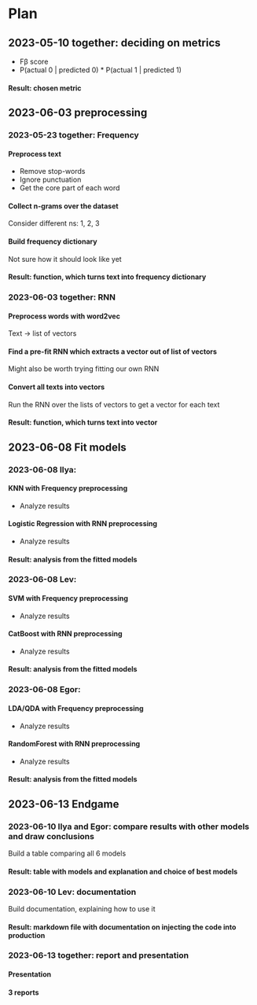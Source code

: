 # Plan
## 2023-05-10 together: deciding on metrics
- Fβ score
- P(actual 0 | predicted 0) * P(actual 1 | predicted 1)
#### Result: chosen metric
## 2023-06-03 preprocessing
### 2023-05-23 together: Frequency
#### Preprocess text
- Remove stop-words
- Ignore punctuation
- Get the core part of each word

#### Collect n-grams over the dataset
Consider different ns: 1, 2, 3
#### Build frequency dictionary
Not sure how it should look like yet
#### Result: function, which turns text into frequency dictionary
### 2023-06-03 together: RNN
#### Preprocess words with word2vec
Text -> list of vectors
#### Find a pre-fit RNN which extracts a vector out of list of vectors
Might also be worth trying fitting our own RNN
#### Convert all texts into vectors
Run the RNN over the lists of vectors to get a vector for each text
#### Result: function, which turns text into vector
## 2023-06-08 Fit models
### 2023-06-08 Ilya: 
#### KNN with Frequency preprocessing
- Analyze results
#### Logistic Regression with RNN preprocessing
- Analyze results
#### Result: analysis from the fitted models
### 2023-06-08 Lev: 
#### SVM with Frequency preprocessing
- Analyze results
#### CatBoost with RNN preprocessing
- Analyze results
#### Result: analysis from the fitted models
### 2023-06-08 Egor: 
#### LDA/QDA with Frequency preprocessing
- Analyze results
#### RandomForest with RNN preprocessing
- Analyze results
#### Result: analysis from the fitted models
## 2023-06-13 Endgame
### 2023-06-10 Ilya and Egor: compare results with other models and draw conclusions
Build a table comparing all 6 models
#### Result: table with models and explanation and choice of best models
### 2023-06-10 Lev: documentation
Build documentation, explaining how to use it
#### Result: markdown file with documentation on injecting the code into production
### 2023-06-13 together: report and presentation
#### Presentation
#### 3 reports
